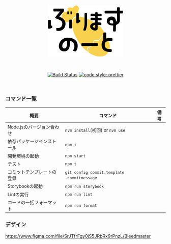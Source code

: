 <div align="center">

<br/>

![logo](./public/logo.svg)

<br/>

[![Build Status](https://travis-ci.com/pocka/moe-bleedmaster-note.svg?branch=master)](https://travis-ci.com/pocka/moe-bleedmaster-note)
[![code style: prettier](https://img.shields.io/badge/code_style-prettier-ff69b4.svg)](https://github.com/prettier/prettier)

<br/>

</div>

### コマンド一覧

| 概要                       | コマンド                                    | 備考 |
| -------------------------- | ------------------------------------------- | ---- |
| Node.jsのバージョン合わせ  | `nvm install`(初回) or `nvm use`            |
| 依存パッケージインストール | `npm i`                                     |
| 開発環境の起動             | `npm start`                                 |
| テスト                     | `npm t`                                     |
| コミットテンプレートの登録 | `git config commit.template .commitmessage` |
| Storybookの起動            | `npm run storybook`                         |
| Lintの実行                 | `npm run lint`                              |
| コードの一括フォーマット   | `npm run format`                            |

### デザイン

<https://www.figma.com/file/SrJTfrFgy0jS5JRbRx9rPnzL/Bleedmaster>
